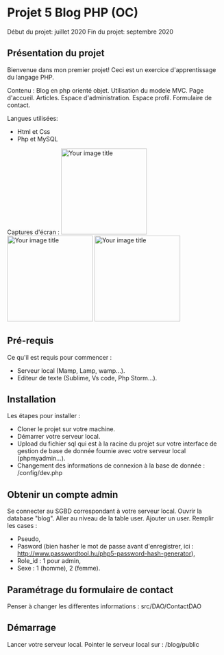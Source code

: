 # Projet 5 Blog PHP (OC)

Début du projet: juillet 2020
Fin du projet: septembre 2020

## Présentation du projet

Bienvenue dans mon premier projet!
Ceci est un exercice d'apprentissage du langage PHP.

Contenu :
Blog en php orienté objet.
Utilisation du modele MVC.
Page d'accueil.
Articles.
Espace d'administration.
Espace profil.
Formulaire de contact.

Langues utilisées:
- Html et Css
- Php et MySQL

Captures d'écran :
<img src="https://github.com/lallieau/blog/blob/master/public/img/capture_home.png" alt="Your image title" width="200"/> <img src="https://github.com/lallieau/blog/blob/master/public/img/capture_articles.png" alt="Your image title" width="200"/> <img src="https://github.com/lallieau/blog/blob/master/public/img/capture_profil.png" alt="Your image title" width="200"/>

## Pré-requis
Ce qu'il est requis pour commencer :
- Serveur local (Mamp, Lamp, wamp...).
- Editeur de texte (Sublime, Vs code, Php Storm...).

## Installation
Les étapes pour installer :
- Cloner le projet sur votre machine.
- Démarrer votre serveur local.
- Upload du fichier sql qui est à la racine du projet sur votre interface de gestion de base de donnée fournie avec votre serveur local (phpmyadmin...).
- Changement des informations de connexion à la base de donnée : /config/dev.php

## Obtenir un compte admin
Se connecter au SGBD correspondant à votre serveur local.
Ouvrir la database "blog".
Aller au niveau de la table user.
Ajouter un user.
Remplir les cases :
- Pseudo,
- Pasword (bien hasher le mot de passe avant d'enregistrer, ici : http://www.passwordtool.hu/php5-password-hash-generator),
- Role_id : 1 pour admin,
- Sexe : 1 (homme), 2 (femme).

## Paramétrage du formulaire de contact
Penser à changer les differentes informations : src/DAO/ContactDAO

## Démarrage
Lancer votre serveur local.
Pointer le serveur local sur : /blog/public

